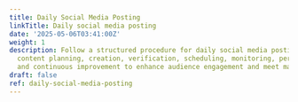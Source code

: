 ```yaml
---
title: Daily Social Media Posting
linkTitle: Daily social media posting
date: '2025-05-06T03:41:00Z'
weight: 1
description: Follow a structured procedure for daily social media posting, including
  content planning, creation, verification, scheduling, monitoring, performance tracking,
  and continuous improvement to enhance audience engagement and meet marketing goals.
draft: false
ref: daily-social-media-posting
---
```



